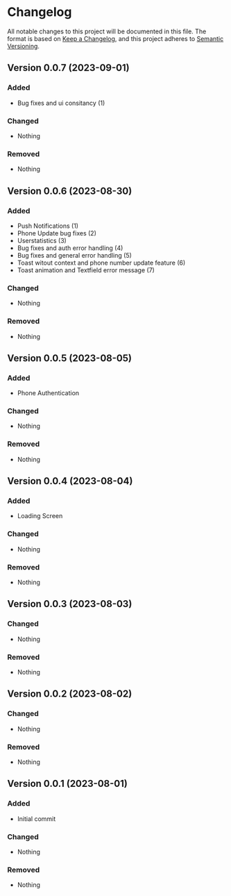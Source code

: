 # Changelog

All notable changes to this project will be documented in this file.
The format is based on [Keep a Changelog](https://keepachangelog.com/en/1.0.0/),
and this project adheres to [Semantic Versioning](https://semver.org/spec/v2.0.0.html).

## Version 0.0.7 (2023-09-01)

### Added

- Bug fixes and ui consitancy (1)

### Changed

- Nothing

### Removed

- Nothing

## Version 0.0.6 (2023-08-30)

### Added

- Push Notifications (1)
- Phone Update bug fixes (2)
- Userstatistics (3)
- Bug fixes and auth error handling (4)
- Bug fixes and general error handling (5)
- Toast witout context and phone number update feature (6)
- Toast animation and Textfield error message (7)

### Changed

- Nothing

### Removed

- Nothing

## Version 0.0.5 (2023-08-05)

### Added

- Phone Authentication

### Changed

- Nothing

### Removed

- Nothing

## Version 0.0.4 (2023-08-04)

### Added

- Loading Screen

### Changed

- Nothing

### Removed

- Nothing

## Version 0.0.3 (2023-08-03)

### Changed

- Nothing

### Removed

- Nothing

## Version 0.0.2 (2023-08-02)

### Changed

- Nothing

### Removed

- Nothing

## Version 0.0.1 (2023-08-01)

### Added

- Initial commit

### Changed

- Nothing

### Removed

- Nothing
